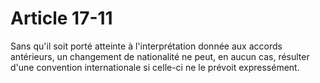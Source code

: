 # Article 17-11

Sans qu'il soit porté atteinte à l'interprétation donnée aux accords antérieurs, un changement de nationalité ne peut, en aucun cas, résulter d'une convention internationale si celle-ci ne le prévoit expressément.